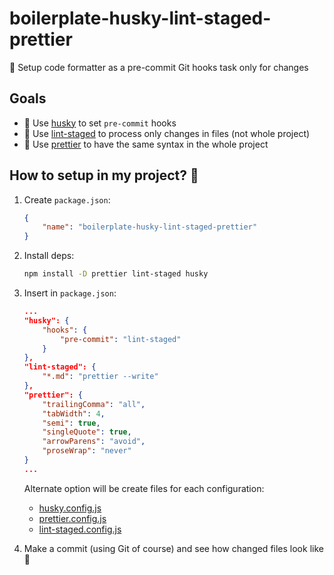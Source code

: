 # boilerplate-husky-lint-staged-prettier

:fork_and_knife: Setup code formatter as a pre-commit Git hooks task only for changes

## Goals

-   🐶 Use [husky] to set `pre-commit` hooks
-   🧱 Use [lint-staged] to process only changes in files (not whole project)
-   🧬 Use [prettier] to have the same syntax in the whole project

## How to setup in my project? 🎉

1. Create `package.json`:

    ```json
    {
        "name": "boilerplate-husky-lint-staged-prettier"
    }
    ```

2. Install deps:

    ```bash
    npm install -D prettier lint-staged husky
    ```

3. Insert in `package.json`:

    ```json
    ...
    "husky": {
        "hooks": {
            "pre-commit": "lint-staged"
        }
    },
    "lint-staged": {
        "*.md": "prettier --write"
    },
    "prettier": {
        "trailingComma": "all",
        "tabWidth": 4,
        "semi": true,
        "singleQuote": true,
        "arrowParens": "avoid",
        "proseWrap": "never"
    }
    ...
    ```

    Alternate option will be create files for each configuration:

    - [husky.config.js](https://github.com/typicode/husky#guides)
    - [prettier.config.js](https://prettier.io/docs/en/configuration.html)
    - [lint-staged.config.js](https://github.com/okonet/lint-staged#filtering-files)

4. Make a commit (using Git of course) and see how changed files look like 🎊

[husky]: https://github.com/typicode/husky
[lint-staged]: https://github.com/okonet/lint-staged
[prettier]: https://github.com/prettier/prettier
[lint-staged.config.js]: https://github.com/piecioshka/boilerplate-husky-lint-staged-prettier/blob/master/lint-staged.config.js
[prettier.config.js]: https://github.com/piecioshka/boilerplate-husky-lint-staged-prettier/blob/master/prettier.config.js
